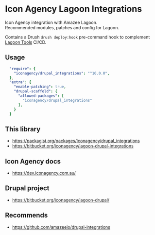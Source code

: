# Icon Agency Lagoon Integrations

Icon Agency integration with Amazee Lagoon.\
Recommended modules, patches and config for Lagoon.

Contains a Drush `drush deploy:hook` pre-command hook to complement [Lagoon Tools](https://bitbucket.org/iconagency/lagoon-tools/src/master/tasks/drupal/8x-9x/post-rollout) CI/CD.

## Usage

```yml
  "require": {
    "iconagency/drupal_integrations": "^10.0.0",
  },
  "extra": {
    "enable-patching": true,
    "drupal-scaffold": {
      "allowed-packages": [
        "iconagency/drupal_integrations"
      ],
    }
  }
```

## This library

- https://packagist.org/packages/iconagency/drupal_integrations
- https://bitbucket.org/iconagency/lagoon-drupal-integrations

## Icon Agency docs

- https://dev.iconagency.com.au/

## Drupal project

- https://bitbucket.org/iconagency/lagoon-drupal/

## Recommends

- https://github.com/amazeeio/drupal-integrations
